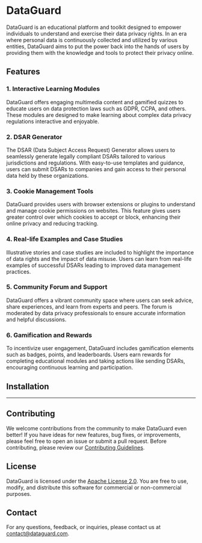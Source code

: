 # DataGuard

DataGuard is an educational platform and toolkit designed to empower individuals to understand and exercise their data privacy rights. In an era where personal data is continuously collected and utilized by various entities, DataGuard aims to put the power back into the hands of users by providing them with the knowledge and tools to protect their privacy online.

## Features

### 1. Interactive Learning Modules

DataGuard offers engaging multimedia content and gamified quizzes to educate users on data protection laws such as GDPR, CCPA, and others. These modules are designed to make learning about complex data privacy regulations interactive and enjoyable.

### 2. DSAR Generator

The DSAR (Data Subject Access Request) Generator allows users to seamlessly generate legally compliant DSARs tailored to various jurisdictions and regulations. With easy-to-use templates and guidance, users can submit DSARs to companies and gain access to their personal data held by these organizations.

### 3. Cookie Management Tools

DataGuard provides users with browser extensions or plugins to understand and manage cookie permissions on websites. This feature gives users greater control over which cookies to accept or block, enhancing their online privacy and reducing tracking.

### 4. Real-life Examples and Case Studies

Illustrative stories and case studies are included to highlight the importance of data rights and the impact of data misuse. Users can learn from real-life examples of successful DSARs leading to improved data management practices.

### 5. Community Forum and Support

DataGuard offers a vibrant community space where users can seek advice, share experiences, and learn from experts and peers. The forum is moderated by data privacy professionals to ensure accurate information and helpful discussions.

### 6. Gamification and Rewards

To incentivize user engagement, DataGuard includes gamification elements such as badges, points, and leaderboards. Users earn rewards for completing educational modules and taking actions like sending DSARs, encouraging continuous learning and participation.

## Installation
***************************************

## Contributing

We welcome contributions from the community to make DataGuard even better! If you have ideas for new features, bug fixes, or improvements, please feel free to open an issue or submit a pull request. Before contributing, please review our [Contributing Guidelines](CONTRIBUTING.md).

## License

DataGuard is licensed under the [Apache License 2.0](LICENSE). You are free to use, modify, and distribute this software for commercial or non-commercial purposes.

## Contact

For any questions, feedback, or inquiries, please contact us at [contact@dataguard.com](mailto:contact@dataguard.com).
